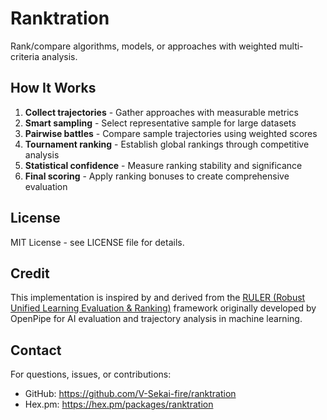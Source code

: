 # Ranktration

Rank/compare algorithms, models, or approaches with weighted multi-criteria analysis.

## How It Works

1. **Collect trajectories** - Gather approaches with measurable metrics
2. **Smart sampling** - Select representative sample for large datasets
3. **Pairwise battles** - Compare sample trajectories using weighted scores
4. **Tournament ranking** - Establish global rankings through competitive analysis
5. **Statistical confidence** - Measure ranking stability and significance
6. **Final scoring** - Apply ranking bonuses to create comprehensive evaluation

## License

MIT License - see LICENSE file for details.

## Credit

This implementation is inspired by and derived from the [RULER (Robust Unified Learning Evaluation & Ranking)](https://art.openpipe.ai/fundamentals/ruler) framework originally developed by OpenPipe for AI evaluation and trajectory analysis in machine learning.

## Contact

For questions, issues, or contributions:

- GitHub: https://github.com/V-Sekai-fire/ranktration
- Hex.pm: https://hex.pm/packages/ranktration

